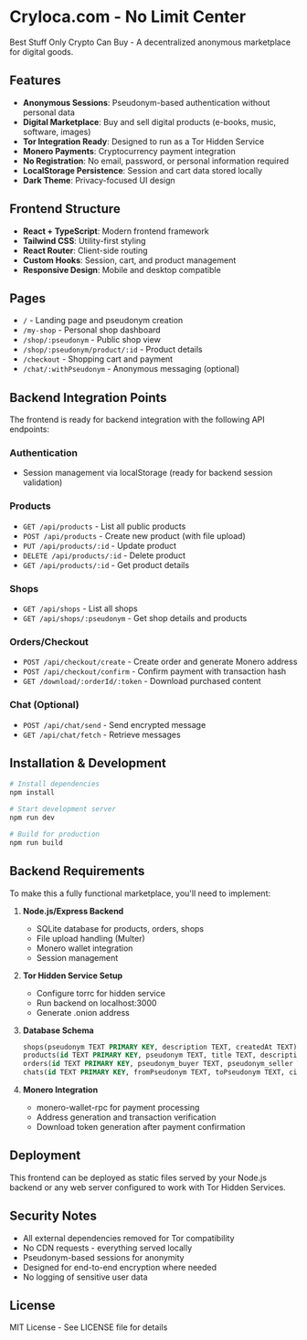 
# Cryloca.com - No Limit Center

Best Stuff Only Crypto Can Buy - A decentralized anonymous marketplace for digital goods.

## Features

- **Anonymous Sessions**: Pseudonym-based authentication without personal data
- **Digital Marketplace**: Buy and sell digital products (e-books, music, software, images)
- **Tor Integration Ready**: Designed to run as a Tor Hidden Service
- **Monero Payments**: Cryptocurrency payment integration
- **No Registration**: No email, password, or personal information required
- **LocalStorage Persistence**: Session and cart data stored locally
- **Dark Theme**: Privacy-focused UI design

## Frontend Structure

- **React + TypeScript**: Modern frontend framework
- **Tailwind CSS**: Utility-first styling
- **React Router**: Client-side routing
- **Custom Hooks**: Session, cart, and product management
- **Responsive Design**: Mobile and desktop compatible

## Pages

- `/` - Landing page and pseudonym creation
- `/my-shop` - Personal shop dashboard
- `/shop/:pseudonym` - Public shop view
- `/shop/:pseudonym/product/:id` - Product details
- `/checkout` - Shopping cart and payment
- `/chat/:withPseudonym` - Anonymous messaging (optional)

## Backend Integration Points

The frontend is ready for backend integration with the following API endpoints:

### Authentication
- Session management via localStorage (ready for backend session validation)

### Products
- `GET /api/products` - List all public products
- `POST /api/products` - Create new product (with file upload)
- `PUT /api/products/:id` - Update product
- `DELETE /api/products/:id` - Delete product
- `GET /api/products/:id` - Get product details

### Shops
- `GET /api/shops` - List all shops
- `GET /api/shops/:pseudonym` - Get shop details and products

### Orders/Checkout
- `POST /api/checkout/create` - Create order and generate Monero address
- `POST /api/checkout/confirm` - Confirm payment with transaction hash
- `GET /download/:orderId/:token` - Download purchased content

### Chat (Optional)
- `POST /api/chat/send` - Send encrypted message
- `GET /api/chat/fetch` - Retrieve messages

## Installation & Development

```bash
# Install dependencies
npm install

# Start development server
npm run dev

# Build for production
npm run build
```

## Backend Requirements

To make this a fully functional marketplace, you'll need to implement:

1. **Node.js/Express Backend**
   - SQLite database for products, orders, shops
   - File upload handling (Multer)
   - Monero wallet integration
   - Session management

2. **Tor Hidden Service Setup**
   - Configure torrc for hidden service
   - Run backend on localhost:3000
   - Generate .onion address

3. **Database Schema**
   ```sql
   shops(pseudonym TEXT PRIMARY KEY, description TEXT, createdAt TEXT)
   products(id TEXT PRIMARY KEY, pseudonym TEXT, title TEXT, description TEXT, price REAL, currency TEXT, images TEXT, stock INTEGER, category TEXT, visibility INTEGER, createdAt TEXT, updatedAt TEXT)
   orders(id TEXT PRIMARY KEY, pseudonym_buyer TEXT, pseudonym_seller TEXT, productId TEXT, quantity INTEGER, price REAL, currency TEXT, paymentAddress TEXT, txHash TEXT, status TEXT, createdAt TEXT, updatedAt TEXT)
   chats(id TEXT PRIMARY KEY, fromPseudonym TEXT, toPseudonym TEXT, ciphertext TEXT, createdAt TEXT)
   ```

4. **Monero Integration**
   - monero-wallet-rpc for payment processing
   - Address generation and transaction verification
   - Download token generation after payment confirmation

## Deployment

This frontend can be deployed as static files served by your Node.js backend or any web server configured to work with Tor Hidden Services.

## Security Notes

- All external dependencies removed for Tor compatibility
- No CDN requests - everything served locally
- Pseudonym-based sessions for anonymity
- Designed for end-to-end encryption where needed
- No logging of sensitive user data

## License

MIT License - See LICENSE file for details
